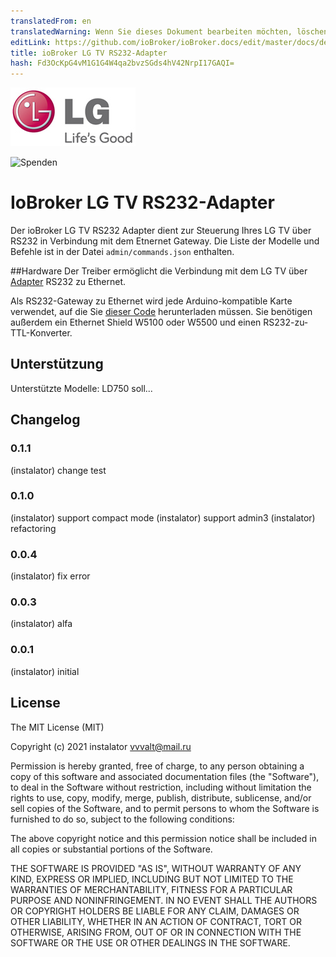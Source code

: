 ```yaml
---
translatedFrom: en
translatedWarning: Wenn Sie dieses Dokument bearbeiten möchten, löschen Sie bitte das Feld "translationsFrom". Andernfalls wird dieses Dokument automatisch erneut übersetzt
editLink: https://github.com/ioBroker/ioBroker.docs/edit/master/docs/de/adapterref/iobroker.lgtv-rs/README.md
title: ioBroker LG TV RS232-Adapter
hash: Fd3OcKpG4vM1G1G4W4qa2bvzSGds4hV42NrpI17GAQI=
---
```

![Logo](../../../en/adapterref/iobroker.lgtv-rs/admin/lg_admin.png)

![Spenden](https://img.shields.io/badge/Donate-PayPal-green.svg)

# IoBroker LG TV RS232-Adapter
Der ioBroker LG TV RS232 Adapter dient zur Steuerung Ihres LG TV über RS232 in Verbindung mit dem Etnernet Gateway.
Die Liste der Modelle und Befehle ist in der Datei `admin/commands.json` enthalten.

##Hardware
Der Treiber ermöglicht die Verbindung mit dem LG TV über [Adapter](http://blog.instalator.ru/archives/744) RS232 zu Ethernet.

Als RS232-Gateway zu Ethernet wird jede Arduino-kompatible Karte verwendet, auf die Sie [dieser Code](https://github.com/stepansnigirev/ArduinoSerialToEthernet) herunterladen müssen.
Sie benötigen außerdem ein Ethernet Shield W5100 oder W5500 und einen RS232-zu-TTL-Konverter.

## Unterstützung
Unterstützte Modelle: LD750 soll...

## Changelog

### 0.1.1
  (instalator) change test

### 0.1.0
  (instalator) support compact mode
  (instalator) support admin3
  (instalator) refactoring

### 0.0.4
  (instalator) fix error

### 0.0.3
  (instalator) alfa

### 0.0.1
  (instalator) initial

## License
The MIT License (MIT)

Copyright (c) 2021 instalator <vvvalt@mail.ru>

Permission is hereby granted, free of charge, to any person obtaining a copy
of this software and associated documentation files (the "Software"), to deal
in the Software without restriction, including without limitation the rights
to use, copy, modify, merge, publish, distribute, sublicense, and/or sell
copies of the Software, and to permit persons to whom the Software is
furnished to do so, subject to the following conditions:

The above copyright notice and this permission notice shall be included in all
copies or substantial portions of the Software.

THE SOFTWARE IS PROVIDED "AS IS", WITHOUT WARRANTY OF ANY KIND, EXPRESS OR
IMPLIED, INCLUDING BUT NOT LIMITED TO THE WARRANTIES OF MERCHANTABILITY,
FITNESS FOR A PARTICULAR PURPOSE AND NONINFRINGEMENT. IN NO EVENT SHALL THE
AUTHORS OR COPYRIGHT HOLDERS BE LIABLE FOR ANY CLAIM, DAMAGES OR OTHER
LIABILITY, WHETHER IN AN ACTION OF CONTRACT, TORT OR OTHERWISE, ARISING FROM,
OUT OF OR IN CONNECTION WITH THE SOFTWARE OR THE USE OR OTHER DEALINGS IN THE
SOFTWARE.